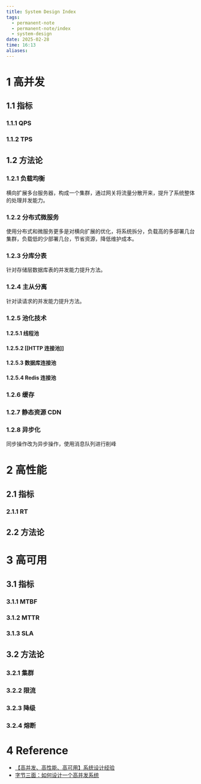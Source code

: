 ```yaml
---
title: System Design Index
tags:
  - permanent-note
  - permanent-note/index
  - system-design
date: 2025-02-28
time: 16:13
aliases:
---
```


# 1 高并发

## 1.1 指标

### 1.1.1 QPS

### 1.1.2 TPS

## 1.2 方法论

### 1.2.1 负载均衡

横向扩展多台服务器，构成一个集群，通过网关将流量分散开来，提升了系统整体的处理并发能力。

### 1.2.2 分布式微服务

使用分布式和微服务更多是对横向扩展的优化，将系统拆分，负载高的多部署几台集群，负载低的少部署几台，节省资源，降低维护成本。

### 1.2.3 分库分表

针对存储层数据库表的并发能力提升方法。

### 1.2.4 主从分离

针对读请求的并发能力提升方法。

### 1.2.5 池化技术

#### 1.2.5.1 线程池

#### 1.2.5.2 [[HTTP 连接池]]

#### 1.2.5.3 数据库连接池

#### 1.2.5.4 Redis 连接池

### 1.2.6 缓存

### 1.2.7 静态资源 CDN

### 1.2.8 异步化

同步操作改为异步操作，使用消息队列进行削峰

# 2 高性能

## 2.1 指标

### 2.1.1 RT

## 2.2 方法论

# 3 高可用

## 3.1 指标

### 3.1.1 MTBF

### 3.1.2 MTTR

### 3.1.3 SLA

## 3.2 方法论

### 3.2.1 集群

### 3.2.2 限流

### 3.2.3 降级

### 3.2.4 熔断

# 4 Reference
* [【高并发、高性能、高可用】系统设计经验](【高并发、高性能、高可用】系统设计经验.md)
* [字节三面：如何设计一个高并发系统](字节三面：如何设计一个高并发系统.md)